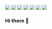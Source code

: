 <img src="https://img.shields.io/badge/Java-007396?style=flat-square&logo=joplin&logoColor=white"/>

<img src="https://img.shields.io/badge/javascript-F7DF1E?style=flat-square&logo=JavaScript&logoColor=white"/>

<img src="https://img.shields.io/badge/css-F43059?style=flat-square&logo=csswizardry&logoColor=white"/>

<img src="https://img.shields.io/badge/SQL-4479A1?style=flat-square&logo=mysql&logoColor=white"/>

<img src="https://img.shields.io/badge/IntelliJ-000000?style=flat-square&logo=intellijidea&logoColor=white"/>

<img src="https://img.shields.io/badge/GitHub-181717?style=flat-square&logo=github&logoColor=white"/>

<img src="https://img.shields.io/badge/Html-E34F26?style=flat-square&logo=html5&logoColor=white"/>


### Hi there 👋

<!--
**PARKEUNGYEONG/PARKEUNGYEONG** is a ✨ _special_ ✨ repository because its `README.md` (this file) appears on your GitHub profile.

Here are some ideas to get you started:

- 🔭 I’m currently working on ...
- 🌱 I’m currently learning ...
- 👯 I’m looking to collaborate on ...
- 🤔 I’m looking for help with ...
- 💬 Ask me about ...
- 📫 How to reach me: ...
- 😄 Pronouns: ...
- ⚡ Fun fact: ...
-->
